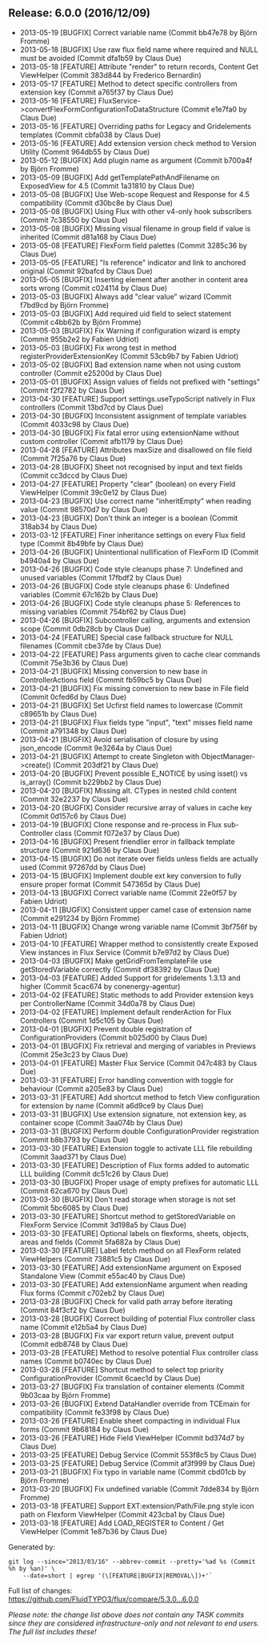 ## Release: 6.0.0 (2016/12/09)

* 2013-05-19 [BUGFIX] Correct variable name (Commit bb47e78 by Björn Fromme)
* 2013-05-18 [BUGFIX] Use raw flux field name where required and NULL must be avoided (Commit dfa1b59 by Claus Due)
* 2013-05-18 [FEATURE] Attribute "render" to return records, Content Get ViewHelper (Commit 383d844 by Frederico Bernardin)
* 2013-05-17 [FEATURE] Method to detect specific controllers from extension key (Commit a765f37 by Claus Due)
* 2013-05-16 [FEATURE] FluxService->convertFlexFormConfigurationToDataStructure (Commit e1e7fa0 by Claus Due)
* 2013-05-16 [FEATURE] Overriding paths for Legacy and Gridelements templates (Commit cbfa038 by Claus Due)
* 2013-05-16 [FEATURE] Add extension version check method to Version Utility (Commit 964db55 by Claus Due)
* 2013-05-12 [BUGFIX] Add plugin name as argument (Commit b700a4f by Björn Fromme)
* 2013-05-09 [BUGFIX] Add getTemplatePathAndFilename on ExposedView for 4.5 (Commit 1a31810 by Claus Due)
* 2013-05-08 [BUGFIX] Use Web-scope Request and Response for 4.5 compatibility (Commit d30bc8e by Claus Due)
* 2013-05-08 [BUGFIX] Using Flux with other v4-only hook subscribers (Commit 7c38550 by Claus Due)
* 2013-05-08 [BUGFIX] Missing visual filename in group field if value is inherited (Commit d81a168 by Claus Due)
* 2013-05-08 [FEATURE] FlexForm field palettes (Commit 3285c36 by Claus Due)
* 2013-05-05 [FEATURE] "Is reference" indicator and link to anchored original (Commit 92bafcd by Claus Due)
* 2013-05-05 [BUGFIX] Inserting element after another in content area sorts wrong (Commit c024114 by Claus Due)
* 2013-05-03 [BUGFIX] Always add "clear value" wizard (Commit f7bd9cd by Björn Fromme)
* 2013-05-03 [BUGFIX] Add required uid field to select statement (Commit c4bb62b by Björn Fromme)
* 2013-05-03 [BUGFIX] Fix Warning if configuration wizard is empty (Commit 955b2e2 by Fabien Udriot)
* 2013-05-03 [BUGFIX] Fix wrong test in method registerProviderExtensionKey (Commit 53cb9b7 by Fabien Udriot)
* 2013-05-02 [BUGFIX] Bad extension name when not using custom controller (Commit e25200d by Claus Due)
* 2013-05-01 [BUGFIX] Assign values of fields not prefixed with "settings" (Commit f2f2782 by Claus Due)
* 2013-04-30 [FEATURE] Support settings.useTypoScript natively in Flux controllers (Commit 13bd7cd by Claus Due)
* 2013-04-30 [BUGFIX] Inconsistent assignment of template variables (Commit 4033c98 by Claus Due)
* 2013-04-30 [BUGFIX] Fix fatal error using extensionName without custom controller (Commit afb1179 by Claus Due)
* 2013-04-28 [FEATURE] Attributes maxSize and disallowed on file field (Commit 7f25a76 by Claus Due)
* 2013-04-28 [BUGFIX] Sheet not recognised by input and text fields (Commit cc3dccd by Claus Due)
* 2013-04-27 [FEATURE] Property "clear" (boolean) on every Field ViewHelper (Commit 39c0e12 by Claus Due)
* 2013-04-23 [BUGFIX] Use correct name "inheritEmpty" when reading value (Commit 98570d7 by Claus Due)
* 2013-04-23 [BUGFIX] Don't think an integer is a boolean (Commit 318ab34 by Claus Due)
* 2013-03-12 [FEATURE] Finer inheritance settings on every Flux field type (Commit 8b49bfe by Claus Due)
* 2013-04-26 [BUGFIX] Unintentional nullification of FlexForm ID (Commit b4940a4 by Claus Due)
* 2013-04-26 [BUGFIX] Code style cleanups phase 7: Undefined and unused variables (Commit 17fbdf2 by Claus Due)
* 2013-04-26 [BUGFIX] Code style cleanups phase 6: Undefined variables (Commit 67c162b by Claus Due)
* 2013-04-26 [BUGFIX] Code style cleanups phase 5: References to missing variables (Commit 754bf62 by Claus Due)
* 2013-04-26 [BUGFIX] Subcontroller calling, arguments and extension scope (Commit 0db28cb by Claus Due)
* 2013-04-24 [FEATURE] Special case fallback structure for NULL filenames (Commit cbe37de by Claus Due)
* 2013-04-22 [FEATURE] Pass arguments given to cache clear commands (Commit 75e3b36 by Claus Due)
* 2013-04-21 [BUGFIX] Missing conversion to new base in ControllerActions field (Commit fb59bc5 by Claus Due)
* 2013-04-21 [BUGFIX] Fix missing conversion to new base in File field (Commit 0cfed6d by Claus Due)
* 2013-04-21 [BUGFIX] Set Ucfirst field names to lowercase (Commit c89651b by Claus Due)
* 2013-04-21 [BUGFIX] Flux fields type "input", "text" misses field name (Commit a791348 by Claus Due)
* 2013-04-21 [BUGFIX] Avoid serialisation of closure by using json_encode (Commit 9e3264a by Claus Due)
* 2013-04-21 [BUGFIX] Attempt to create Singleton with ObjectManager->create() (Commit 203df21 by Claus Due)
* 2013-04-20 [BUGFIX] Prevent possible E_NOTICE by using isset() vs is_array() (Commit b229bb2 by Claus Due)
* 2013-04-20 [BUGFIX] Missing alt. CTypes in nested child content (Commit 32e2237 by Claus Due)
* 2013-04-20 [BUGFIX] Consider recursive array of values in cache key (Commit 0d157c6 by Claus Due)
* 2013-04-19 [BUGFIX] Clone response and re-process in Flux sub-Controller class (Commit f072e37 by Claus Due)
* 2013-04-16 [BUGFIX] Present friendlier error in fallback template structure (Commit 921d636 by Claus Due)
* 2013-04-15 [BUGFIX] Do not iterate over fields unless fields are actually used (Commit 97267dd by Claus Due)
* 2013-04-15 [BUGFIX] Implement double ext key conversion to fully ensure proper format (Commit 547365d by Claus Due)
* 2013-04-13 [BUGFIX] Correct variable name (Commit 22e0f57 by Fabien Udriot)
* 2013-04-11 [BUGFIX] Consistent upper camel case of extension name (Commit e291234 by Björn Fromme)
* 2013-04-11 [BUGFIX] Change wrong variable name (Commit 3bf756f by Fabien Udriot)
* 2013-04-10 [FEATURE] Wrapper method to consistently create Exposed View instances in Flux Service (Commit b7e97d2 by Claus Due)
* 2013-04-03 [BUGFIX] Make getGridFromTemplateFile use getStoredVariable correctly (Commit df38392 by Claus Due)
* 2013-04-03 [FEATURE] Added Support for gridelements 1.3.13 and higher (Commit 5cac674 by conenergy-agentur)
* 2013-04-02 [FEATURE] Static methods to add Provider extension keys per ControllerName (Commit 34d0a78 by Claus Due)
* 2013-04-02 [FEATURE] Implement default renderAction for Flux Controllers (Commit 1d5c105 by Claus Due)
* 2013-04-01 [BUGFIX] Prevent double registration of ConfigurationProviders (Commit b025d00 by Claus Due)
* 2013-04-01 [BUGFIX] Fix retrieval and merging of variables in Previews (Commit 25e3c23 by Claus Due)
* 2013-04-01 [FEATURE] Master Flux Service (Commit 047c483 by Claus Due)
* 2013-03-31 [FEATURE] Error handling convention with toggle for behaviour (Commit a205e83 by Claus Due)
* 2013-03-31 [FEATURE] Add shortcut method to fetch View configuration for extension by name (Commit a6d9ce9 by Claus Due)
* 2013-03-31 [BUGFIX] Use extension signature, not extension key, as container scope (Commit 3aa074b by Claus Due)
* 2013-03-31 [BUGFIX] Perform double ConfigurationProvider registration (Commit b8b3793 by Claus Due)
* 2013-03-30 [FEATURE] Extension toggle to activate LLL file rebuilding (Commit 3aad371 by Claus Due)
* 2013-03-30 [FEATURE] Description of Flux forms added to automatic LLL building (Commit dc51c26 by Claus Due)
* 2013-03-30 [BUGFIX] Proper usage of empty prefixes for automatic LLL (Commit 62ca670 by Claus Due)
* 2013-03-30 [BUGFIX] Don't read storage when storage is not set (Commit 5bc6085 by Claus Due)
* 2013-03-30 [FEATURE] Shortcut method to getStoredVariable on FlexForm Service (Commit 3d198a5 by Claus Due)
* 2013-03-30 [FEATURE] Optional labels on flexforms, sheets, objects, areas and fields (Commit 5fa682a by Claus Due)
* 2013-03-30 [FEATURE] Label fetch method on all FlexForm related ViewHelpers (Commit 73881c5 by Claus Due)
* 2013-03-30 [FEATURE] Add extensionName argument on Exposed Standalone View (Commit e55ac40 by Claus Due)
* 2013-03-30 [FEATURE] Add extensionName argument when reading Flux forms (Commit c702eb2 by Claus Due)
* 2013-03-28 [BUGFIX] Check for valid path array before iterating (Commit 84f3cf2 by Claus Due)
* 2013-03-28 [BUGFIX] Correct building of potential Flux controller class name (Commit e12b5a4 by Claus Due)
* 2013-03-28 [BUGFIX] Fix var export return value, prevent output (Commit edb8748 by Claus Due)
* 2013-03-28 [FEATURE] Method to resolve potential Flux controller class names (Commit b0740ec by Claus Due)
* 2013-03-28 [FEATURE] Shortcut method to select top priority ConfigurationProvider (Commit 6caec1d by Claus Due)
* 2013-03-27 [BUGFIX] Fix translation of container elements (Commit 9b03caa by Björn Fromme)
* 2013-03-26 [BUGFIX] Extend DataHandler override from TCEmain for compatibility (Commit fe33f98 by Claus Due)
* 2013-03-26 [FEATURE] Enable sheet compacting in individual Flux forms (Commit 9b68184 by Claus Due)
* 2013-03-26 [FEATURE] Hide Field ViewHelper (Commit bd374d7 by Claus Due)
* 2013-03-25 [FEATURE] Debug Service (Commit 553f8c5 by Claus Due)
* 2013-03-25 [FEATURE] Debug Service (Commit af3f999 by Claus Due)
* 2013-03-21 [BUGFIX] Fix typo in variable name (Commit cbd01cb by Björn Fromme)
* 2013-03-20 [BUGFIX] Fix undefined variable (Commit 7dde834 by Björn Fromme)
* 2013-03-18 [FEATURE] Support EXT:extension/Path/File.png style icon path on Flexform ViewHelper (Commit 423cba1 by Claus Due)
* 2013-03-18 [FEATURE] Add LOAD_REGISTER to Content / Get ViewHelper (Commit 1e87b36 by Claus Due)

Generated by:

```
git log --since="2013/03/16" --abbrev-commit --pretty='%ad %s (Commit %h by %an)' \
    --date=short | egrep '(\[FEATURE|BUGFIX|REMOVAL\])+'`
```

Full list of changes: https://github.com/FluidTYPO3/flux/compare/5.3.0...6.0.0

*Please note: the change list above does not contain any TASK commits since they are considered 
infrastructure-only and not relevant to end users. The full list includes these!*

